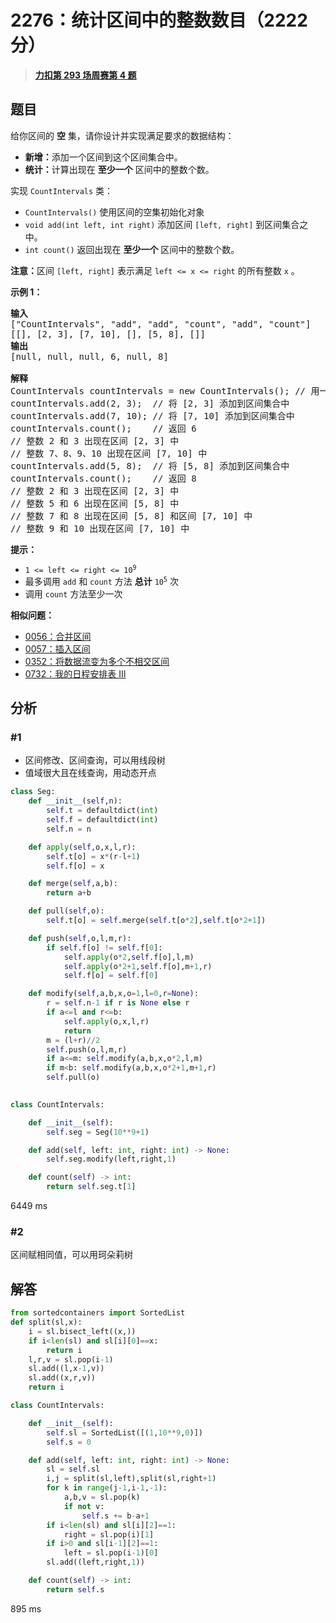 # 2276：统计区间中的整数数目（2222 分）


> <u>**[力扣第 293 场周赛第 4 题](https://leetcode.cn/problems/count-integers-in-intervals/)**</u>

## 题目

<p>给你区间的 <strong>空</strong> 集，请你设计并实现满足要求的数据结构：</p>

<ul>
<li><strong>新增：</strong>添加一个区间到这个区间集合中。</li>
<li><strong>统计：</strong>计算出现在 <strong>至少一个</strong> 区间中的整数个数。</li>
</ul>

<p>实现 <code>CountIntervals</code> 类：</p>

<ul>
<li><code>CountIntervals()</code> 使用区间的空集初始化对象</li>
<li><code>void add(int left, int right)</code> 添加区间 <code>[left, right]</code> 到区间集合之中。</li>
<li><code>int count()</code> 返回出现在 <strong>至少一个</strong> 区间中的整数个数。</li>
</ul>

<p><strong>注意：</strong>区间 <code>[left, right]</code> 表示满足 <code>left &lt;= x &lt;= right</code> 的所有整数 <code>x</code> 。</p>



<p><strong>示例 1：</strong></p>

<pre>
<strong>输入</strong>
["CountIntervals", "add", "add", "count", "add", "count"]
[[], [2, 3], [7, 10], [], [5, 8], []]
<strong>输出</strong>
[null, null, null, 6, null, 8]

<strong>解释</strong>
CountIntervals countIntervals = new CountIntervals(); // 用一个区间空集初始化对象
countIntervals.add(2, 3);  // 将 [2, 3] 添加到区间集合中
countIntervals.add(7, 10); // 将 [7, 10] 添加到区间集合中
countIntervals.count();    // 返回 6
// 整数 2 和 3 出现在区间 [2, 3] 中
// 整数 7、8、9、10 出现在区间 [7, 10] 中
countIntervals.add(5, 8);  // 将 [5, 8] 添加到区间集合中
countIntervals.count();    // 返回 8
// 整数 2 和 3 出现在区间 [2, 3] 中
// 整数 5 和 6 出现在区间 [5, 8] 中
// 整数 7 和 8 出现在区间 [5, 8] 和区间 [7, 10] 中
// 整数 9 和 10 出现在区间 [7, 10] 中</pre>



<p><strong>提示：</strong></p>

<ul>
<li><code>1 &lt;= left &lt;= right &lt;= 10<sup>9</sup></code></li>
<li>最多调用  <code>add</code> 和 <code>count</code> 方法 <strong>总计</strong> <code>10<sup>5</sup></code> 次</li>
<li>调用 <code>count</code> 方法至少一次</li>
</ul>


**相似问题：**
- [0056：合并区间](/leetcode/0056)
- [0057：插入区间](/leetcode/0057)
- [0352：将数据流变为多个不相交区间](/leetcode/0352)
- [0732：我的日程安排表 III](/leetcode/0732)


## 分析

### #1

- 区间修改、区间查询，可以用线段树
- 值域很大且在线查询，用动态开点

```python
class Seg:
    def __init__(self,n):
        self.t = defaultdict(int)
        self.f = defaultdict(int)
        self.n = n

    def apply(self,o,x,l,r):            
        self.t[o] = x*(r-l+1)
        self.f[o] = x

    def merge(self,a,b):           
        return a+b

    def pull(self,o):
        self.t[o] = self.merge(self.t[o*2],self.t[o*2+1])

    def push(self,o,l,m,r):
        if self.f[o] != self.f[0]:
            self.apply(o*2,self.f[o],l,m)
            self.apply(o*2+1,self.f[o],m+1,r)
            self.f[o] = self.f[0]

    def modify(self,a,b,x,o=1,l=0,r=None):
        r = self.n-1 if r is None else r
        if a<=l and r<=b:
            self.apply(o,x,l,r)
            return
        m = (l+r)//2
        self.push(o,l,m,r)
        if a<=m: self.modify(a,b,x,o*2,l,m)
        if m<b: self.modify(a,b,x,o*2+1,m+1,r)
        self.pull(o)
        

class CountIntervals:

    def __init__(self):
        self.seg = Seg(10**9+1)

    def add(self, left: int, right: int) -> None:
        self.seg.modify(left,right,1)

    def count(self) -> int:
        return self.seg.t[1]
```
6449 ms

### #2

区间赋相同值，可以用珂朵莉树
## 解答


```python
from sortedcontainers import SortedList
def split(sl,x):
    i = sl.bisect_left((x,))
    if i<len(sl) and sl[i][0]==x:
        return i
    l,r,v = sl.pop(i-1)
    sl.add((l,x-1,v))
    sl.add((x,r,v))
    return i

class CountIntervals:

    def __init__(self):
        self.sl = SortedList([(1,10**9,0)])
        self.s = 0

    def add(self, left: int, right: int) -> None:
        sl = self.sl
        i,j = split(sl,left),split(sl,right+1)
        for k in range(j-1,i-1,-1):
            a,b,v = sl.pop(k)
            if not v:
                self.s += b-a+1
        if i<len(sl) and sl[i][2]==1:
            right = sl.pop(i)[1]
        if i>0 and sl[i-1][2]==1:
            left = sl.pop(i-1)[0]
        sl.add((left,right,1))

    def count(self) -> int:
        return self.s
```
895 ms
